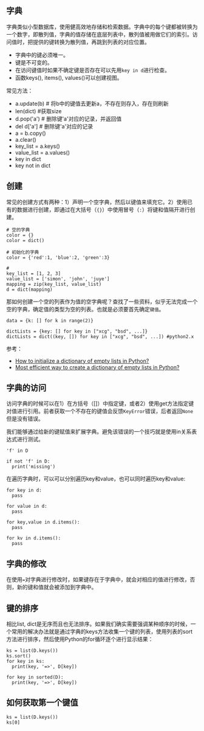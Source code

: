 ## 字典

字典类似小型数据库，使用健高效地存储和检索数据。字典中的每个键都被转换为一个数字，即散列值，字典的值存储在底层列表中，散列值被用做它们的索引。访问值时，把提供的键转换为散列值，再跳到列表的对应位置。

- 字典中的键必须唯一。
- 键是不可变的。
- 在访问键值时如果不确定键是否存在可以先用`key in d`进行检查。
- 函数keys(), items(), values()可以创建视图。

常见方法：

- a.update(b) # 将b中的键值去更新a，不存在则存入，存在则刷新
- len(dict) #获取size
- d.pop('a') # 删除键'a'对应的记录，并返回值
- del d['a'] # 删除键'a'对应的记录
- a = b.copy()
- a.clear()
- key_list = a.keys()
- value_list = a.values()
- key in dict
- key not in dict


## 创建

常见的创建方式有两种：1）声明一个空字典，然后以键值来填充它。2）使用已有的数据进行创建，即通过在大括号（`{}`）中使用冒号（`:`）将键和值隔开进行创建。

```
# 空的字典
color = {}
color = dict()

# 初始化的字典
color = {'red':1, 'blue':2, 'green':3}

# 
key_list = [1, 2, 3]
value_list = ['simon', 'john', 'juye']
mapping = zip(key_list, value_list)
d = dict(mapping)
```

那如何创建一个空的列表作为值的空字典呢？查找了一些资料，似乎无法完成一个空的字典，确定值的类型为空的列表。也就是必须要首先确定`键值`。

```
data = {k: [] for k in range(2)}

dictLists = {key: [] for key in ["xcg", "bsd", ...]}
dictLists = dict((key, []) for key in ["xcg", "bsd", ...]) #python2.x
```

参考：

- [How to initialize a dictionary of empty lists in Python?](https://thewebdev.info/2021/11/01/how-to-initialize-a-dictionary-of-empty-lists-in-python/)
- [Most efficient way to create a dictionary of empty lists in Python?](https://stackoverflow.com/questions/10852345/most-efficient-way-to-create-a-dictionary-of-empty-lists-in-python)


## 字典的访问

访问字典的时候可以在1）在方括号（[]）中指定键，或者2）使用get方法指定键对值进行引用。前者获取一个不存在的键值会反馈`KeyError`错误，后者返回`None`但是没有错误。

我们能够通过给新的键赋值来扩展字典。避免该错误的一个技巧就是使用in关系表达式进行测试。

```
'f' in D

if not 'f' in D:
  print('missing')
```

在遍历字典时，可以可以分别遍历key和value，也可以同时遍历key和value:

```
for key in d:
  pass

for value in d:
  pass

for key,value in d.items():
  pass

for kv in d.items():
  pass
```

## 字典的修改

在使用`=`对字典进行修改时，如果键存在于字典中，就会对相应的值进行修改，否则，新的键和值就会被添加到字典中。


## 键的排序

相比list, dict是无序而且也无法排序。如果我们确实需要强调某种顺序的时候，一个常用的解决办法就是通过字典的keys方法收集一个键的列表，使用列表的sort方法进行排序，然后使用Python的for循环逐个进行显示结果：

```
ks = list(D.keys())
ks.sort()
for key in ks:
  print(key, '=>', D[key])

for key in sorted(D):
  print(key, '=>', D[key])
```

## 如何获取第一个键值

```
ks = list(D.keys())
ks[0]
```

